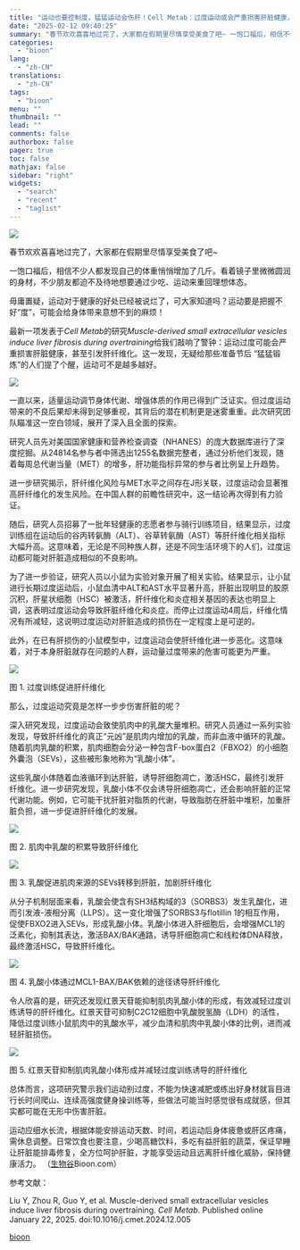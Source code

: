 ```yaml
---
title: "运动也要控制度，猛猛运动会伤肝！Cell Metab：过度运动或会严重损害肝脏健康，甚至引发肝纤维化，“乳酸小体”是罪魁祸首"
date: "2025-02-12 09:40:25"
summary: "春节欢欢喜喜地过完了，大家都在假期里尽情享受美食了吧~ 一饱口福后，相信不少人都发现自己的体重悄悄..."
categories:
  - "bioon"
lang:
  - "zh-CN"
translations:
  - "zh-CN"
tags:
  - "bioon"
menu: ""
thumbnail: ""
lead: ""
comments: false
authorbox: false
pager: true
toc: false
mathjax: false
sidebar: "right"
widgets:
  - "search"
  - "recent"
  - "taglist"
---
```


![](https://img.medsci.cn/bioon-com/20250206/1738811141802_8827638.png)

春节欢欢喜喜地过完了，大家都在假期里尽情享受美食了吧~

一饱口福后，相信不少人都发现自己的体重悄悄增加了几斤。看着镜子里微微圆润的身材，不少朋友都迫不及待地想要通过少吃、运动来重回理想体态。

毋庸置疑，运动对于健康的好处已经被说烂了，可大家知道吗？运动要是把握不好“度”，可能会给身体带来意想不到的麻烦！

最新一项发表于*Cell Metab*的研究*Muscle-derived small extracellular vesicles induce liver fibrosis during overtraining*给我们敲响了警钟：运动过度可能会严重损害肝脏健康，甚至引发肝纤维化。这一发现，无疑给那些准备节后 “猛猛锻炼”的人们提了个醒，运动可不是越多越好。

![](https://img.medsci.cn/bioon-com/20250205/1738732249541_9363901.png)

一直以来，适量运动调节身体代谢、增强体质的作用已得到广泛证实。但过度运动带来的不良后果却未得到足够重视，其背后的潜在机制更是迷雾重重。此次研究团队瞄准这一空白领域，展开了深入且全面的探索。

研究人员先对美国国家健康和营养检查调查（NHANES）的庞大数据库进行了深度挖掘。从24814名参与者中筛选出1255名数据完整者，通过分析他们发现，随着每周总代谢当量（MET）的增多，肝功能指标异常的参与者比例呈上升趋势。

进一步研究揭示，肝纤维化风险与MET水平之间存在J形关联，过度运动会显著推高肝纤维化的发生风险。在中国人群的前瞻性研究中，这一结论再次得到有力验证。

随后，研究人员招募了一批年轻健康的志愿者参与骑行训练项目，结果显示，过度训练组在运动后的谷丙转氨酶（ALT）、谷草转氨酶（AST）等肝纤维化相关指标大幅升高。这意味着，无论是不同种族人群，还是不同生活环境下的人们，过度运动都可能对肝脏造成相似的不良影响。

为了进一步验证，研究人员以小鼠为实验对象开展了相关实验。结果显示，让小鼠进行长期过度运动后，小鼠血清中ALT和AST水平显著升高，肝脏出现明显的胶原沉积，肝星状细胞（HSC）被激活，肝纤维化和炎症相关基因的表达也明显上调，这表明过度运动会导致肝脏纤维化和炎症。而停止过度运动4周后，纤维化情况有所减轻，这说明过度运动对肝脏造成的损伤在一定程度上是可逆的。

此外，在已有肝损伤的小鼠模型中，过度运动会使肝纤维化进一步恶化。这意味着，对于本身肝脏就存在问题的人群，运动量过度带来的危害可能更为严重。

![](https://msimg.bioon.com/bioon-com/20241101/b088f5b1933e4f0fac826486e64d13d7-Pkl9swD5bQW9.jpg)

图 1. 过度训练促进肝纤维化

那么，过度运动究竟是怎样一步步伤害肝脏的呢？

深入研究发现，过度运动会致使肌肉中的乳酸大量堆积。研究人员通过一系列实验发现，导致肝纤维化的真正“元凶”是肌肉内增加的乳酸，而非血液中循环的乳酸。随着肌肉乳酸的积累，肌肉细胞会分泌一种包含F-box蛋白2（FBXO2）的小细胞外囊泡（SEVs），这些被形象地称为“乳酸小体”。

这些乳酸小体随着血液循环到达肝脏，诱导肝细胞凋亡，激活HSC，最终引发肝纤维化。进一步研究发现，乳酸小体不仅会诱导肝细胞凋亡，还会影响肝脏的正常代谢功能。例如，它可能干扰肝脏对脂质的代谢，导致脂肪在肝脏中堆积，加重肝脏负担，进一步促进肝纤维化的发展。

![](https://img.medsci.cn/bioon-com/20250205/1738732338454_9363901.png)

图 2. 肌肉中乳酸的积累导致肝纤维化

![](https://img.medsci.cn/bioon-com/20250205/1738732338476_9363901.png)

图 3. 乳酸促进肌肉来源的SEVs转移到肝脏，加剧肝纤维化

从分子机制层面来看，乳酸会使含有SH3结构域的3（SORBS3）发生乳酸化，进而引发液-液相分离（LLPS）。这一变化增强了SORBS3与flotillin 1的相互作用，促使FBXO2进入SEVs，形成乳酸小体。乳酸小体进入肝细胞后，会增强MCL1的泛素化，抑制其表达，激活BAX/BAK通路，诱导肝细胞凋亡和线粒体DNA释放，最终激活HSC，导致肝纤维化。

![](https://img.medsci.cn/bioon-com/20250205/1738750752094_9363901.png)

图 4. 乳酸小体通过MCL1-BAX/BAK依赖的途径诱导肝纤维化

令人欣喜的是，研究还发现红景天苷能抑制肌肉乳酸小体的形成，有效减轻过度训练诱导的肝纤维化。红景天苷可抑制C2C12细胞中乳酸脱氢酶（LDH）的活性，降低过度训练小鼠肌肉中的乳酸水平，减少血清和肌肉中乳酸小体的比例，进而减轻肝脏损伤。

![](https://msimg.bioon.com/bioon-com/20241101/ef2d35fd902b433480eaaced4d5d71be-6gFV1bXLxUYW.jpg)

图 5. 红景天苷抑制肌肉乳酸小体形成并减轻过度训练诱导的肝纤维化

总体而言，这项研究警示我们运动别过度，不能为快速减肥或练出好身材就盲目进行长时间爬山、连续高强度健身操训练等，些做法可能当时感觉很有成就感，但其实都可能在无形中伤害肝脏。

运动应细水长流，根据体能安排运动天数、时间，若运动后身体疲惫或肝区疼痛，需休息调整。日常饮食也要注意，少喝高糖饮料，多吃有益肝脏的蔬菜，保证早睡让肝脏能排毒修复，全方位呵护肝脏，才能享受运动且远离肝纤维化威胁，保持健康活力。 （[生物谷](https://www.bioon.com)Bioon.com）

参考文献：

Liu Y, Zhou R, Guo Y, et al. Muscle-derived small extracellular vesicles induce liver fibrosis during overtraining. *Cell Metab*. Published online January 22, 2025. doi:10.1016/j.cmet.2024.12.005

[bioon](http://news.bioon.com/article/ca6b86208373.html)
